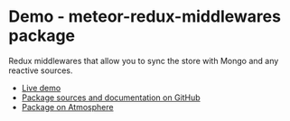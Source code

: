 # Demo - meteor-redux-middlewares package

Redux middlewares that allow you to sync the store with Mongo and any reactive sources.

- [Live demo](https://meteor-redux-middlewares-demo.heroku.com)
- [Package sources and documentation on GitHub](https://github.com/samybob1/meteor-redux-middlewares)
- [Package on Atmosphere](https://atmospherejs.com/samy/meteor-redux-middlewares)
